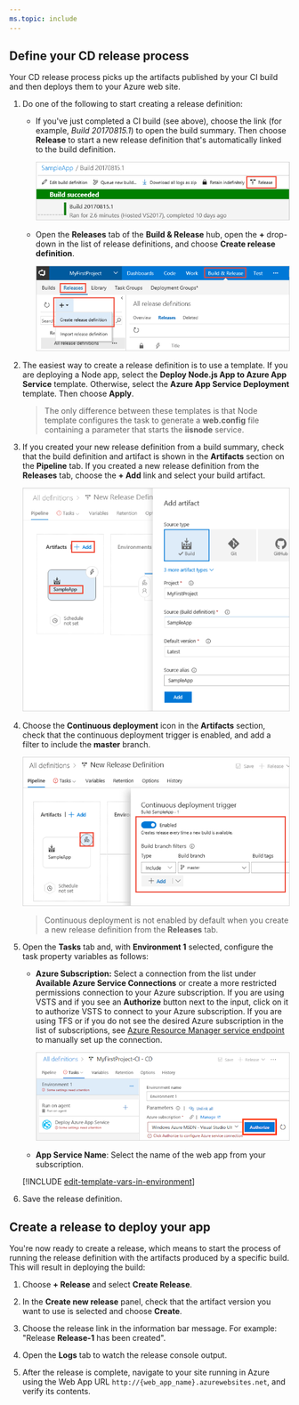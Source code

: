 ```yaml
---
ms.topic: include
---
```


<h2 id="cd">Define your CD release process</h2>

Your CD release process picks up the artifacts published by your CI build and then deploys them to your Azure web site.

1. Do one of the following to start creating a release definition:

   * If you've just completed a CI build (see above), choose the link (for example, _Build 20170815.1_)
     to open the build summary. Then choose **Release** to start a new release definition that's automatically linked to the build definition.

     ![Creating a new release definition from the build summary](_img/release-from-build-summary.png)

   * Open the **Releases** tab of the **Build &amp; Release** hub, open the **+** drop-down
     in the list of release definitions, and choose **Create release definition**.

     ![Creating a new release definition in the Releases page](_img/release-from-release-page.png)

1. The easiest way to create a release definition is to use a template. If you are deploying a Node app, select the **Deploy Node.js App to Azure App Service** template. 
   Otherwise, select the **Azure App Service Deployment** template. Then choose **Apply**.

   > The only difference between these templates is that Node template configures the task to generate a **web.config** file containing a parameter that starts the **iisnode** service.

1. If you created your new release definition from a build summary, check that the build definition and artifact
   is shown in the **Artifacts** section on the **Pipeline** tab. If you created a new release definition from
   the **Releases** tab, choose the **+ Add** link and select your build artifact.

   ![Checking or selecting the build definition and artifact](_img/confirm-or-add-artifact.png)

1. Choose the **Continuous deployment** icon in the **Artifacts** section, check that the
   continuous deployment trigger is enabled, and add a filter to include the **master** branch.

   ![Checking or setting the Continuous deployment trigger](_img/confirm-or-set-cd-trigger.png)

   > Continuous deployment is not enabled by default when you create a new release definition from the **Releases** tab.

1. Open the **Tasks** tab and, with **Environment 1** selected, configure the task property variables as follows:

   * **Azure Subscription:** Select a connection from the list under **Available Azure Service Connections** or create a more restricted permissions connection to your Azure subscription.
     If you are using VSTS and if you see an **Authorize** button next to the input, click on it to authorize VSTS to connect to your Azure subscription. If you are using TFS or if you do not see
     the desired Azure subscription in the list of subscriptions, see [Azure Resource Manager service endpoint](../../library/connect-to-azure.md) to manually set up the connection.

     ![Authorizing an Azure subscription](_img/authorize-azure-subscription-in-new-release-definition.png)

   * **App Service Name**: Select the name of the web app from your subscription.

   [!INCLUDE [edit-template-vars-in-environment](edit-template-vars-in-environment.md)]

1. Save the release definition.

<h2 id="deploy">Create a release to deploy your app</h2>

You're now ready to create a release, which means to start the process of running the release definition with the artifacts produced by a specific build. This will result in deploying the build:

1. Choose **+ Release** and select **Create Release**.

1. In the **Create new release** panel, check that the artifact version you want to use is selected and choose **Create**.

1. Choose the release link in the information bar message. For example: "Release **Release-1** has been created".

1. Open the **Logs** tab to watch the release console output.

1. After the release is complete, navigate to your site running in Azure using the Web App URL `http://{web_app_name}.azurewebsites.net`, and verify its contents.
